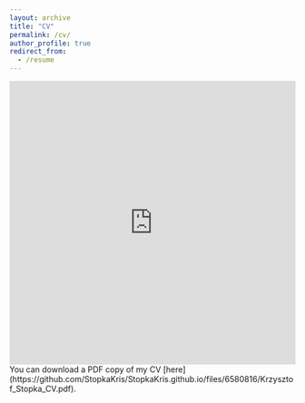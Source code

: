 ```yaml
---
layout: archive
title: "CV"
permalink: /cv/
author_profile: true
redirect_from:
  - /resume
---
```



<iframe src="https://github.com/StopkaKris/StopkaKris.github.io/files/6580816/Krzysztof_Stopka_CV.pdf" width="100%" height="500" frameborder="no" border="0" marginwidth="0" marginheight="0"></iframe>
You can download a PDF copy of my CV [here](https://github.com/StopkaKris/StopkaKris.github.io/files/6580816/Krzysztof_Stopka_CV.pdf).
